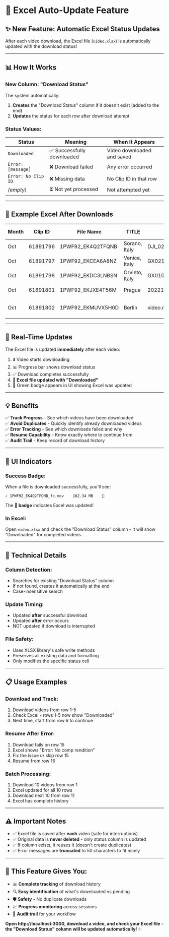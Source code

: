 # 📝 Excel Auto-Update Feature

## ✨ New Feature: Automatic Excel Status Updates

After each video download, the Excel file (`video.xlsx`) is automatically updated with the download status!

---

## 📊 How It Works

### New Column: "Download Status"

The system automatically:
1. **Creates** the "Download Status" column if it doesn't exist (added to the end)
2. **Updates** the status for each row after download attempt

### Status Values:

| Status | Meaning | When It Appears |
|--------|---------|-----------------|
| `Downloaded` | ✅ Successfully downloaded | Video downloaded and saved |
| `Error: [message]` | ❌ Download failed | Any error occurred |
| `Error: No Clip ID` | ❌ Missing data | No Clip ID in that row |
| _(empty)_ | ⏳ Not yet processed | Not attempted yet |

---

## 🎯 Example Excel After Downloads

| Month | Clip ID | File Name | TITLE | DESCRIPTION | **Download Status** |
|-------|---------|-----------|-------|-------------|-------------------|
| Oct | 61891796 | 1PWF92_EK4Q2TFQNB | Sorano, Italy | DJI_0218.MP4 | **Downloaded** ✅ |
| Oct | 61891797 | 1PWF92_EKCEA6A8NZ | Venice, Italy | GX021332.MP4 | **Downloaded** ✅ |
| Oct | 61891798 | 1PWF92_EKDC3LNBSN | Orvieto, Italy | GX010442.MP4 | **Downloaded** ✅ |
| Oct | 61891801 | 1PWF92_EKJXE4T56M | Prague | 20221209_A7S3_0663.MP4 | **Downloaded** ✅ |
| Oct | 61891802 | 1PWF92_EKMUVX5H0D | Berlin | video.mp4 | **Error: No comp rendition** ❌ |

---

## 🔄 Real-Time Updates

The Excel file is updated **immediately** after each video:

1. ⬇️ Video starts downloading
2. 📊 Progress bar shows download status
3. ✅ Download completes successfully
4. **📝 Excel file updated with "Downloaded"**
5. 💚 Green badge appears in UI showing Excel was updated

---

## 💡 Benefits

✅ **Track Progress** - See which videos have been downloaded  
✅ **Avoid Duplicates** - Quickly identify already downloaded videos  
✅ **Error Tracking** - See which downloads failed and why  
✅ **Resume Capability** - Know exactly where to continue from  
✅ **Audit Trail** - Keep record of download history  

---

## 🎨 UI Indicators

### Success Badge:
When a file is downloaded successfully, you'll see:
```
✓ 1PWF92_EK4Q2TFQNB_fc.mov    162.34 MB    📝
```

The **📝 badge** indicates Excel was updated!

### In Excel:
Open `video.xlsx` and check the "Download Status" column - it will show "Downloaded" for completed videos.

---

## 🔧 Technical Details

### Column Detection:
- Searches for existing "Download Status" column
- If not found, creates it automatically at the end
- Case-insensitive search

### Update Timing:
- Updated **after** successful download
- Updated **after** error occurs
- NOT updated if download is interrupted

### File Safety:
- Uses XLSX library's safe write methods
- Preserves all existing data and formatting
- Only modifies the specific status cell

---

## 📋 Usage Examples

### Download and Track:
1. Download videos from row 1-5
2. Check Excel - rows 1-5 now show "Downloaded"
3. Next time, start from row 6 to continue

### Resume After Error:
1. Download fails on row 15
2. Excel shows "Error: No comp rendition"
3. Fix the issue or skip row 15
4. Resume from row 16

### Batch Processing:
1. Download 10 videos from row 1
2. Excel updated for all 10 rows
3. Download next 10 from row 11
4. Excel has complete history

---

## ⚠️ Important Notes

- ✅ Excel file is saved after **each** video (safe for interruptions)
- ✅ Original data is **never deleted** - only status column is updated
- ✅ If column exists, it reuses it (doesn't create duplicates)
- ✅ Error messages are **truncated** to 50 characters to fit nicely

---

## 🎊 This Feature Gives You:

- 📊 **Complete tracking** of download history
- 🔍 **Easy identification** of what's downloaded vs pending
- 🛡️ **Safety** - No duplicate downloads
- 📈 **Progress monitoring** across sessions
- 📝 **Audit trail** for your workflow

**Open http://localhost:3000, download a video, and check your Excel file - the "Download Status" column will be updated automatically!** ✨

